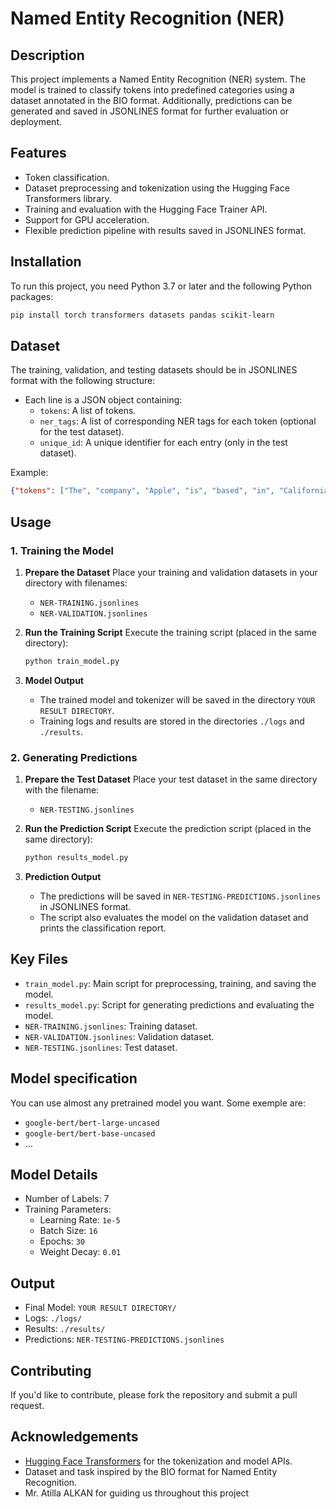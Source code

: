 # Named Entity Recognition (NER)

## Description

This project implements a Named Entity Recognition (NER) system. The model is trained to classify tokens into predefined categories using a dataset annotated in the BIO format. Additionally, predictions can be generated and saved in JSONLINES format for further evaluation or deployment.

## Features

- Token classification.
- Dataset preprocessing and tokenization using the Hugging Face Transformers library.
- Training and evaluation with the Hugging Face Trainer API.
- Support for GPU acceleration.
- Flexible prediction pipeline with results saved in JSONLINES format.

## Installation

To run this project, you need Python 3.7 or later and the following Python packages:

```bash
pip install torch transformers datasets pandas scikit-learn
```

## Dataset

The training, validation, and testing datasets should be in JSONLINES format with the following structure:

- Each line is a JSON object containing:
  - `tokens`: A list of tokens.
  - `ner_tags`: A list of corresponding NER tags for each token (optional for the test dataset).
  - `unique_id`: A unique identifier for each entry (only in the test dataset).

Example:

```json
{"tokens": ["The", "company", "Apple", "is", "based", "in", "California"], "ner_tags": ["O", "O", "B-Entity", "O", "O", "O", "B-Location"]}
```

## Usage

### 1. Training the Model

1. **Prepare the Dataset**
   Place your training and validation datasets in your directory with filenames:
   - `NER-TRAINING.jsonlines`
   - `NER-VALIDATION.jsonlines`

2. **Run the Training Script**
   Execute the training script (placed in the same directory):

   ```bash
   python train_model.py
   ```

3. **Model Output**

   - The trained model and tokenizer will be saved in the directory `YOUR RESULT DIRECTORY`.
   - Training logs and results are stored in the directories `./logs` and `./results`.

### 2. Generating Predictions

1. **Prepare the Test Dataset**
   Place your test dataset in the same directory with the filename:
   - `NER-TESTING.jsonlines`

2. **Run the Prediction Script**
   Execute the prediction script (placed in the same directory):

   ```bash
   python results_model.py
   ```

3. **Prediction Output**

   - The predictions will be saved in `NER-TESTING-PREDICTIONS.jsonlines` in JSONLINES format.
   - The script also evaluates the model on the validation dataset and prints the classification report.

## Key Files

- `train_model.py`: Main script for preprocessing, training, and saving the model.
- `results_model.py`: Script for generating predictions and evaluating the model.
- `NER-TRAINING.jsonlines`: Training dataset.
- `NER-VALIDATION.jsonlines`: Validation dataset.
- `NER-TESTING.jsonlines`: Test dataset.

## Model specification
You can use almost any pretrained model you want. Some exemple are:
- `google-bert/bert-large-uncased`
- `google-bert/bert-base-uncased`
- ...

## Model Details

- Number of Labels: 7
- Training Parameters:
  - Learning Rate: `1e-5`
  - Batch Size: `16`
  - Epochs: `30`
  - Weight Decay: `0.01`

## Output

- Final Model: `YOUR RESULT DIRECTORY/`
- Logs: `./logs/`
- Results: `./results/`
- Predictions: `NER-TESTING-PREDICTIONS.jsonlines`

## Contributing

If you'd like to contribute, please fork the repository and submit a pull request.

## Acknowledgements

- [Hugging Face Transformers](https://huggingface.co/docs/transformers/) for the tokenization and model APIs.
- Dataset and task inspired by the BIO format for Named Entity Recognition.
- Mr. Atilla ALKAN for guiding us throughout this project


